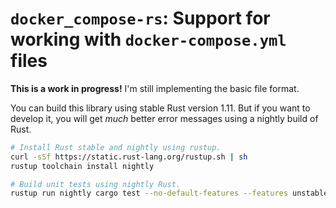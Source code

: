 # `docker_compose-rs`: Support for working with `docker-compose.yml` files

**This is a work in progress!** I'm still implementing the basic file
format.

You can build this library using stable Rust version 1.11.  But if you want
to develop it, you will get _much_ better error messages using a nightly
build of Rust.

```sh
# Install Rust stable and nightly using rustup.
curl -sSf https://static.rust-lang.org/rustup.sh | sh
rustup toolchain install nightly

# Build unit tests using nightly Rust.
rustup run nightly cargo test --no-default-features --features unstable
```
